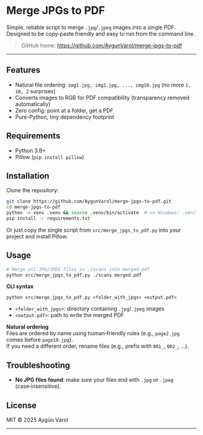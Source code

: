 # Merge JPGs to PDF

Simple, reliable script to merge `.jpg`/`.jpeg` images into a single PDF. 
Designed to be copy‑paste friendly and easy to run from the command line.

> GitHub home: https://github.com/AygunVarol/merge-jpgs-to-pdf

---

## Features
- Natural file ordering: `img1.jpg, img2.jpg, ..., img10.jpg` (no more `1, 10, 2` surprises)
- Converts images to RGB for PDF compatibility (transparency removed automatically)
- Zero config: point at a folder, get a PDF
- Pure-Python, tiny dependency footprint

## Requirements
- Python 3.8+
- Pillow (`pip install pillow`)

## Installation

Clone the repository:

```bash
git clone https://github.com/AygunVarol/merge-jpgs-to-pdf.git
cd merge-jpgs-to-pdf
python -m venv .venv && source .venv/bin/activate  # on Windows: .venv\Scripts\activate
pip install -r requirements.txt
```

Or just copy the single script from `src/merge_jpgs_to_pdf.py` into your project and install Pillow.

## Usage

```bash
# Merge all JPG/JPEG files in ./scans into merged.pdf
python src/merge_jpgs_to_pdf.py ./scans merged.pdf
```

**CLI syntax**

```text
python src/merge_jpgs_to_pdf.py <folder_with_jpgs> <output.pdf>
```

- `<folder_with_jpgs>`: directory containing `.jpg`/`.jpeg` images
- `<output.pdf>`: path to write the merged PDF

**Natural ordering**  
Files are ordered by name using human‑friendly rules (e.g., `page2.jpg` comes before `page10.jpg`).  
If you need a different order, rename files (e.g., prefix with `001_`, `002_`, …).

## Troubleshooting

- **No JPG files found**: make sure your files end with `.jpg` or `.jpeg` (case‑insensitive).

## License

MIT © 2025 Aygün Varol

---
